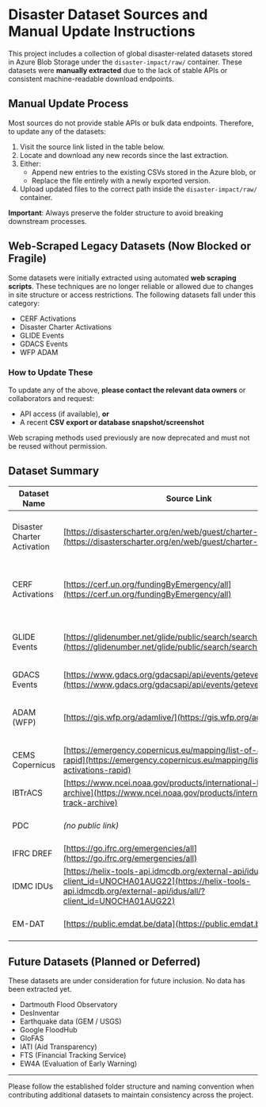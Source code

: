 # Disaster Dataset Sources and Manual Update Instructions

This project includes a collection of global disaster-related datasets stored in
Azure Blob Storage under the `disaster-impact/raw/` container. These datasets
were **manually extracted** due to the lack of stable APIs or consistent
machine-readable download endpoints.

## Manual Update Process

Most sources do not provide stable APIs or bulk data endpoints. Therefore, to
update any of the datasets:

1. Visit the source link listed in the table below.
2. Locate and download any new records since the last extraction.
3. Either:
   - Append new entries to the existing CSVs stored in the Azure blob, or
   - Replace the file entirely with a newly exported version.
4. Upload updated files to the correct path inside the
   `disaster-impact/raw/` container.

**Important**: Always preserve the folder structure to avoid breaking downstream
processes.

## Web-Scraped Legacy Datasets (Now Blocked or Fragile)

Some datasets were initially extracted using automated **web scraping scripts**.
These techniques are no longer reliable or allowed due to changes in site
structure or access restrictions. The following datasets fall under this
category:

- CERF Activations
- Disaster Charter Activations
- GLIDE Events
- GDACS Events
- WFP ADAM

### How to Update These

To update any of the above, **please contact the relevant data owners** or
collaborators and request:

- API access (if available), **or**
- A recent **CSV export or database snapshot/screenshot**

Web scraping methods used previously are now deprecated and must not be reused
without permission.

## Dataset Summary

| Dataset Name                 | Source Link                                                                 | Status      | Historical Coverage | Blob Path                              | Notes                                                          |
|-----------------------------|------------------------------------------------------------------------------|-------------|----------------------|-----------------------------------------|----------------------------------------------------------------|
| Disaster Charter Activation | [https://disasterscharter.org/en/web/guest/charter-activations](https://disasterscharter.org/en/web/guest/charter-activations) | Done        | Since 2000           | `disaster-impact/raw/disaster-charter/` | Originally scraped; manual update required                     |
| CERF Activations            | [https://cerf.un.org/fundingByEmergency/all](https://cerf.un.org/fundingByEmergency/all) | Done        | Since 2006           | `disaster-impact/raw/cerf/`             | Scraping deprecated; request manual export                     |
| GLIDE Events                | [https://glidenumber.net/glide/public/search/search.jsp](https://glidenumber.net/glide/public/search/search.jsp) | Done        | Since 1930           | `disaster-impact/raw/glide/glide_events.csv` | Manual web form scrape; unstable for automation                |
| GDACS Events                | [https://www.gdacs.org/gdacsapi/api/events/geteventlist/SEARCH](https://www.gdacs.org/gdacsapi/api/events/geteventlist/SEARCH) | Done        | Since 2000           | `disaster-impact/raw/gdacs/`            | API limited                                                    |
| ADAM (WFP)                  | [https://gis.wfp.org/adamlive/](https://gis.wfp.org/adamlive/)              | Blocked     | Since 2024           | `disaster-impact/raw/wfp_adam/`         | Scraping blocked; ask WFP for data access                      |
| CEMS Copernicus             | [https://emergency.copernicus.eu/mapping/list-of-activations-rapid](https://emergency.copernicus.eu/mapping/list-of-activations-rapid) | In Progress | Since 2012           | *(pending)*                             | Has API; integration underway                                  |
| IBTrACS                     | [https://www.ncei.noaa.gov/products/international-best-track-archive](https://www.ncei.noaa.gov/products/international-best-track-archive) | Done        | Since 1842           | `disaster-impact/raw/ibtracs/IBTrACS.ALL.v04r00.nc` | Stable NetCDF source                                           |
| PDC                         | *(no public link)*                                                           | Blocked     | *(unknown)*          | *(pending)*                             | Requires account setup                                         |
| IFRC DREF                   | [https://go.ifrc.org/emergencies/all](https://go.ifrc.org/emergencies/all) | Done        | Since 2018           | `disaster-impact/raw/ifrc_dref/`        | Public CSV download                                            |
| IDMC IDUs                   | [https://helix-tools-api.idmcdb.org/external-api/idus/all/?client_id=UNOCHA01AUG22](https://helix-tools-api.idmcdb.org/external-api/idus/all/?client_id=UNOCHA01AUG22) | Done        | Since 2016           | `disaster-impact/raw/idmc_idu/`         | Stable tokenized API                                           |
| EM-DAT                      | [https://public.emdat.be/data](https://public.emdat.be/data)                | Done        | Since 2000           | `disaster-impact/raw/emdat/`            | Download from public access site                               |

## Future Datasets (Planned or Deferred)

These datasets are under consideration for future inclusion. No data has been
extracted yet.

- Dartmouth Flood Observatory
- DesInventar
- Earthquake data (GEM / USGS)
- Google FloodHub
- GloFAS
- IATI (Aid Transparency)
- FTS (Financial Tracking Service)
- EW4A (Evaluation of Early Warning)

---

Please follow the established folder structure and naming convention when
contributing additional datasets to maintain consistency across the project.
